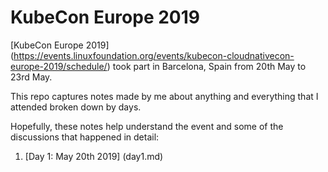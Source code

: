 # KubeCon Europe 2019

[KubeCon Europe 2019] (https://events.linuxfoundation.org/events/kubecon-cloudnativecon-europe-2019/schedule/) took part in Barcelona, Spain from 20th May to 23rd May.

This repo captures notes made by me about anything and everything that I attended broken down by days.

Hopefully, these notes help understand the event and some of the discussions that happened in detail:
1. [Day 1: May 20th 2019] (day1.md)